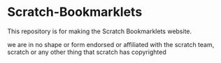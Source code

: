 # Scratch-Bookmarklets
This repository is for making the Scratch Bookmarklets website.

we are in no shape or form endorsed or affiliated with the scratch team, scratch or any other thing that scratch has copyrighted
